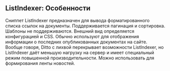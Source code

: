 
<meta http-equiv="Content-Type" content="text/html; charset=utf-8">
<h2>ListIndexer: Особенности</h2>

<p>Сниппет <span class="text-bold">ListIndexer</span> предназначен для вывода форматированного списка ссылок на документы. Поддерживается пагинация и сортировка. Шаблоны не поддерживаются. Внешний вид определяется конфигурацией и CSS. Обычно используют для отображения информации о последних опубликованных документах на сайте. Вообще говоря, Ditto с лихвой перекрывает возможности ListIndexer, но ListIndexer даёт меньшую нагрузку на сервер и имеет специальный режим повышенной производительности. Можно использовать для формирования ленты новостей.</p>